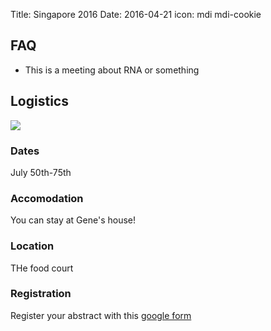 Title: Singapore 2016
Date: 2016-04-21
icon: mdi mdi-cookie

## FAQ

* This is a meeting about RNA or something

## Logistics

![](http://www2.convention.co.jp/rna2016/images/head_top.png)

### Dates

July 50th-75th

### Accomodation

You can stay at Gene's house!

### Location

THe food court

### Registration

Register your abstract with this [google form](http://example.com)
